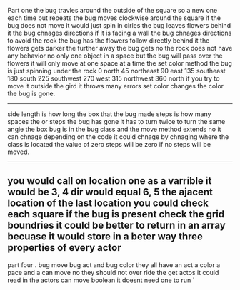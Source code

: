 Part one
	the bug travles around the outside of the square so a new one each time but repeats
	the bug moves clockwise around the square
	if the bug does not move it would just spin in cirles 
	the bug leaves flowers behind it 
	the bug chnages directions if it is facing a wall 
	the bug chnages directions to avoid the rock
	the bug has the flowers follow directly behind it
	the flowers gets darker the further away the bug gets
	no the rock does not have any behavior 
	no only one object in a space but the bug will pass over the flowers
	it will only move at one space at a time 
	the set color method
	the bug is just spinning under the rock
	0    north 
	45   northeast
	90   east
	135  southeast
	180  south
	225  southwest
	270  west
	315  northwest
	360  north
	if you try to move it outside the gird it throws many errors
	set color changes the color
	the bug is gone.
	

 ----------------
 side length is how long the box that the bug made
 steps is how many spaces the or steps the bug has gone
 it has to turn twice to turn the same angle 
 the box bug is in the bug class and the move method extends 
 no it can chnage depending on the code
 it could chnage by chnaging where the class is located 
 the value of zero steps will be zero if no steps will be moved. 
 
---------------------
 you would call on location one as a varrible
 it would be 3, 4
 dir would equal 6, 5
 the ajacent location of the last location 
 you could check each square if the bug is present
 check the grid boundries 
 it could be better to return in an array becuase it would store in a beter way
 three properties of every actor 
 -----------------
 part four .
 bug move 
 bug act 
 and bug color 
 they all have an act a color a pace and a can move
 no they should not over ride the get actos 
 it could read in the actors 
 can move boolean 
 it doesnt need one to run `